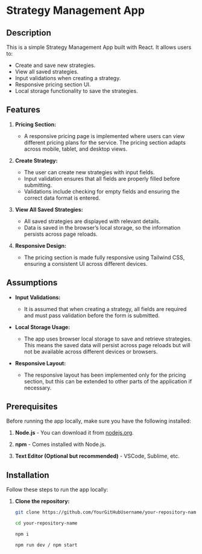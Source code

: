 # Strategy Management App

## Description

This is a simple Strategy Management App built with React. It allows users to:

- Create and save new strategies.
- View all saved strategies.
- Input validations when creating a strategy.
- Responsive pricing section UI.
- Local storage functionality to save the strategies.

## Features

1. **Pricing Section:**

   - A responsive pricing page is implemented where users can view different pricing plans for the service. The pricing section adapts across mobile, tablet, and desktop views.

2. **Create Strategy:**

   - The user can create new strategies with input fields.
   - Input validation ensures that all fields are properly filled before submitting.
   - Validations include checking for empty fields and ensuring the correct data format is entered.

3. **View All Saved Strategies:**

   - All saved strategies are displayed with relevant details.
   - Data is saved in the browser’s local storage, so the information persists across page reloads.

4. **Responsive Design:**
   - The pricing section is made fully responsive using Tailwind CSS, ensuring a consistent UI across different devices.

## Assumptions

- **Input Validations:**

  - It is assumed that when creating a strategy, all fields are required and must pass validation before the form is submitted.

- **Local Storage Usage:**

  - The app uses browser local storage to save and retrieve strategies. This means the saved data will persist across page reloads but will not be available across different devices or browsers.

- **Responsive Layout:**
  - The responsive layout has been implemented only for the pricing section, but this can be extended to other parts of the application if necessary.

## Prerequisites

Before running the app locally, make sure you have the following installed:

1. **Node.js** - You can download it from [nodejs.org](https://nodejs.org/).

2. **npm** - Comes installed with Node.js.

3. **Text Editor (Optional but recommended)** - VSCode, Sublime, etc.

## Installation

Follow these steps to run the app locally:

1. **Clone the repository:**

   ```bash
   git clone https://github.com/YourGitHubUsername/your-repository-name.git

   cd your-repository-name

   npm i

   npm run dev / npm start
   ```
